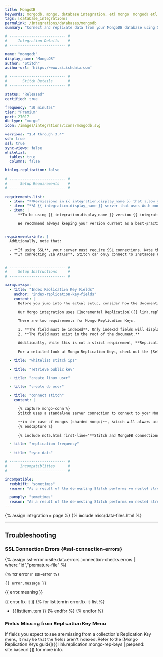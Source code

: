 ```yaml
---
title: MongoDB
keywords: mongodb, mongo, database integration, etl mongo, mongodb etl
tags: [database_integrations]
permalink: /integrations/databases/mongodb
summary: "Connect and replicate data from your MongoDB database using Stitch's Mongo integration."

# -------------------------- #
#     Integration Details    #
# -------------------------- #

name: "mongodb"
display_name: "MongoDB"
author: "Stitch"
author-url: "https://www.stitchdata.com"

# -------------------------- #
#       Stitch Details       #
# -------------------------- #

status: "Released"
certified: true

frequency: "30 minutes"
tier: "Premium"
port: 27017
db-type: "mongo"
icon: /images/integrations/icons/mongodb.svg

versions: "2.4 through 3.4"
ssh: true
ssl: true
sync-views: false
whitelist:
  tables: true
  columns: false

binlog-replication: false

# -------------------------- #
#      Setup Requirements    #
# -------------------------- #

requirements-list:
  - item: "**Permissions in {{ integration.display_name }} that allow you to create/manage users.** This is required to create the Stitch database user."
  - item: "**A {{ integration.display_name }} server that uses Auth mode.** Auth mode requires every user who connects to Mongo to have a username and password. These credentials must be validated before the user will be granted access to the database."
  - item: |
      **To be using {{ integration.display_name }} version {{ integration.versions }}.** While older versions may be connected to Stitch, we may not be able to provide support for issues that arise due to unsupported versions.

      We recommend always keeping your version current as a best-practice. If you encounter connection issues or other unexpected behavior, verify that your {{ integration.display_name }} version is one supported by Stitch.


requirements-info: |
  Additionally, note that:

  - **If using SSL**, your server must require SSL connections. Note that SSL is **not** required to connect a {{ integration.display_name }} database to Stitch.
  - **If connecting via Atlas**, Stitch can only connect to instances using a **paid Atlas plan**. The Free Atlas plan utilizes a setup that Stitch doesn't currently support.


# -------------------------- #
#     Setup Instructions     #
# -------------------------- #

setup-steps:
  - title: "Index Replication Key Fields"
    anchor: "index-replication-key-fields"
    content: |
      Before you jump into the actual setup, consider how the documents in your Mongo database are updated.

      Our Mongo integration uses [Incremental Replication]({{ link.replication.rep-methods | prepend: site.baseurl | append: "#incremental-replication" }}) to replicate Mongo data, which means that only new and updated data will be replicated to your data warehouse when a sync runs. Stitch uses a field you designate - called a [Replication Key]({{ link.replication.mongo-rep-keys | prepend: site.baseurl }}) - to identify new and updated data.

      There are two requirements for Mongo Replication Keys:

      1. **The field must be indexed**. Only indexed fields will display in the Replication Key drop-down.
      2. **The field must exist in the root of the document.** 

      Additionally, while this is not a strict requirement, **Replication Key fields should only contain a single, auto-incrementing data type**. If a field contains multiple data types or a data type that doesn't auto-increment, Stitch may have issues with detecting new/updated data.

      For a detailed look at Mongo Replication Keys, check out the [Selecting & Changing Mongo Replication Keys guide]({{ link.replication.mongo-rep-keys | prepend: site.baseurl }}) before continuing.

  - title: "whitelist stitch ips"

  - title: "retrieve public key"

  - title: "create linux user"

  - title: "create db user"

  - title: "connect stitch"
    content: |

      {% capture mongo-conn %}
      Stitch uses a standalone server connection to connect to your MongoDB instance. What this means is that if you want Stitch to run on secondary instances, you have to give Stitch a host IP for one of your secondary instances.

      **In the case of Mongos (sharded Mongo)**, Stitch will always attempt to run data sync queries on your secondaries by default and you can provide the host IP for the master node.
      {% endcapture %}

      {% include note.html first-line="**Stitch and MongoDB connections**" content=mongo-conn %}

  - title: "replication frequency"

  - title: "sync data"

# -------------------------- #
#      Incompatiblities      #
# -------------------------- #

incompatible:
  redshift: "sometimes"
  reason: "As a result of the de-nesting Stitch performs on nested structures, deeply nested data in Mongo may result in tables that exceed Redshift's 1,600 column limit."

  panoply: "sometimes"
  reason: "As a result of the de-nesting Stitch performs on nested structures, deeply nested data in Mongo may result in tables that exceed Panoply's 1,600 column limit."
---
```

{% assign integration = page %}
{% include misc/data-files.html %}

---

## Troubleshooting

### SSL Connection Errors {#ssl-connection-errors}

{% assign ssl-error = site.data.errors.connection-checks.errors | where:"id","premature-file" %}

{% for error in ssl-error %}
```
{{ error.message }}
```

{{ error.meaning }}

{{ error.fix-it }}
{% for listitem in error.fix-it-list %}
- {{ listitem.item }}
{% endfor %}
{% endfor %}

### Fields Missing from Replication Key Menu

If fields you expect to see are missing from a collection's Replication Key menu, it may be that the fields aren't indexed. Refer to the [Mongo Replication Keys guide]({{ link.replication.mongo-rep-keys | prepend: site.baseurl }}) for more info.

